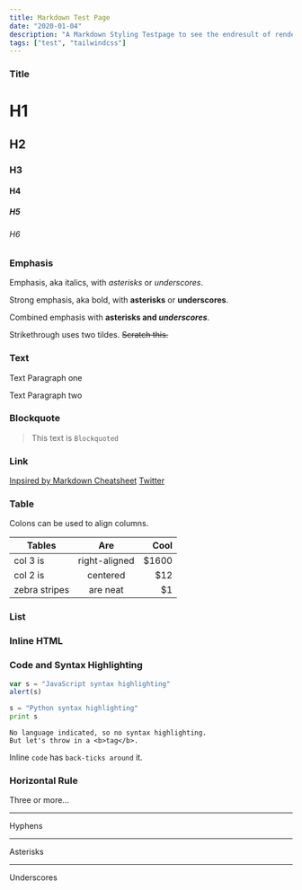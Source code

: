 ```yaml
---
title: Markdown Test Page
date: "2020-01-04"
description: "A Markdown Styling Testpage to see the endresult of rendering"
tags: ["test", "tailwindcss"]
---
```


### Title

# H1

## H2

### H3

#### H4

##### H5

###### H6

### Emphasis

Emphasis, aka italics, with _asterisks_ or _underscores_.

Strong emphasis, aka bold, with **asterisks** or **underscores**.

Combined emphasis with **asterisks and _underscores_**.

Strikethrough uses two tildes. ~~Scratch this.~~

### Text

Text Paragraph one

Text Paragraph two

### Blockquote

> This text is `Blockquoted`

### Link

[Inpsired by Markdown Cheatsheet](https://github.com/adam-p/markdown-here/wiki/Markdown-Cheatsheet)
[Twitter](https://twitter.com/GrischaAranda)

### Table

Colons can be used to align columns.

| Tables        |      Are      |   Cool |
| ------------- | :-----------: | -----: |
| col 3 is      | right-aligned | \$1600 |
| col 2 is      |   centered    |   \$12 |
| zebra stripes |   are neat    |    \$1 |

### List

### Inline HTML

### Code and Syntax Highlighting

```javascript
var s = "JavaScript syntax highlighting"
alert(s)
```

```python
s = "Python syntax highlighting"
print s
```

```
No language indicated, so no syntax highlighting.
But let's throw in a <b>tag</b>.
```

Inline `code` has `back-ticks around` it.

### Horizontal Rule

Three or more...

---

Hyphens

---

Asterisks

---

Underscores
